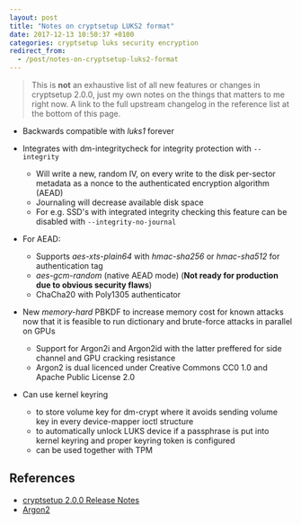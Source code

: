 ```yaml
---
layout: post
title: "Notes on cryptsetup LUKS2 format"
date: 2017-12-13 10:50:37 +0100
categories: cryptsetup luks security encryption
redirect_from:
  - /post/notes-on-cryptsetup-luks2-format
---
```


> This is **not** an exhaustive list of all new features or changes in cryptsetup 2.0.0, just my own notes on the things that matters to me right now. A link to the full upstream changelog in the reference list at the bottom of this page.

- Backwards compatible with *luks1* forever
- Integrates with dm-integritycheck for integrity protection with `--integrity`
  - Will write a new, random IV, on every write to the disk per-sector metadata as a nonce to the authenticated encryption algorithm (AEAD)
  - Journaling will decrease available disk space
  - For e.g. SSD's with integrated integrity checking this feature can be disabled with `--integrity-no-journal`

- For AEAD:
  - Supports *aes-xts-plain64* with *hmac-sha256* or *hmac-sha512* for authentication tag
  - *aes-gcm-random* (native AEAD mode) (**Not ready for production due to obvious security flaws**)
  - ChaCha20 with Poly1305 authenticator

- New *memory-hard* PBKDF to increase memory cost for known attacks now that it is feasible to run dictionary and brute-force attacks in parallel on GPUs
  - Support for Argon2i and Argon2id with the latter preffered for side channel and GPU cracking resistance
  - Argon2 is dual licenced under Creative Commons CC0 1.0 and Apache Public License 2.0

- Can use kernel keyring
  - to store volume key for dm-crypt where it avoids sending volume key in every device-mapper ioctl structure
  - to automatically unlock LUKS device if a passphrase is put into kernel keyring and proper keyring token is configured
  - can be used together with TPM

## References
- [cryptsetup 2.0.0 Release Notes](https://gitlab.com/cryptsetup/cryptsetup/blob/master/docs/v2.0.0-ReleaseNotes)
- [Argon2](https://en.wikipedia.org/wiki/Argon2)